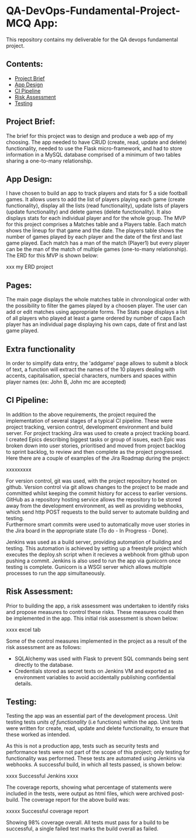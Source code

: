 # QA-DevOps-Fundamental-Project- MCQ App:  
This repository contains my deliverable for the QA devops fundamental project.

## Contents:
* [Project Brief](#Project-Brief)  
* [App Design](#App-Design)
* [CI Pipeline](#CI-Pipeline)  
* [Risk Assessment](#Risk-Assessment)
* [Testing](#Testing)


## Project Brief:  
The brief for this project was to design and produce a web app of my choosing. The app needed to have CRUD (create, read, update and delete) functionality, needed to use the Flask micro-framework, and had to store information in a MySQL database comprised of a minimum of two tables sharing a one-to-many relationship. 

## App Design:
I have chosen to build an app to track players and stats for 5 a side football games.
It allows users to add the list of players playing each game (create functionality), display all the lists (read functionality), update lists of players (update functionality) and delete games (delete functionality).
It also displays stats for each individual player and for the whole group.
The MVP for this project comprises a Matches table and a Players table.
Each match shows the lineup for that game and the date.
The players table shows the number of games played by each player and the date of the first and last game played.
Each match has a man of the match (Player1) but every player can be the man of the match of multiple games (one-to-many relationship).
The ERD for this MVP is shown below:

xxx my ERD project


## Pages:
The main page displays the whole matches table in chronological order with the possibility to filter the games played by a choosen player.
The user can add or edit matches using appropriate forms.
The Stats page displays a list of all players who played at least a game ordered by number of caps
Each player has an individual page displaying his own caps, date of first and last game played.


## Extra functionality
In order to simplify data entry, the 'addgame' page allows to submit a block of text, a function will extract the names of the 10 players dealing with accents, capitalisation, special characters, numbers and spaces within player names (ex: John B, John mc are accepted)

## CI Pipeline:  
In addition to the above requirements, the project required the implementation of several stages of a typical CI pipeline. These were project tracking, version control, development environment and build server. For project tracking Jira was used to create a project tracking board. I created Epics describing biggest tasks or group of issues, each Epic was broken down into user stories, prioritised and moved from project backlog to sprint backlog, to review and then complete as the project progressed. Here there are a couple of examples of the Jira Roadmap during the project:

xxxxxxxxx

For version control, git was used, with the project repository hosted on github. Version control via git allows changes to the project to be made and committed whilst keeping the commit history for access to earlier versions. GitHub as a repository hosting service allows the repository to be stored away from the development environment, as well as providing webhooks, which send http POST requests to the build server to automate building and testing.  
Furthermore smart commits were used to automatically move user stories in the Jira board in the appropriate state (To do - In Progress - Done).

Jenkins was used as a build server, providing automation of building and testing. This automation is achieved by setting up a freestyle project which executes the deploy.sh script when it recieves a webhook from github upon pushing a commit. Jenkins is also used to run the app via gunicorn once testing is complete. Gunicorn is a WSGI server which allows multiple processes to run the app simultaneously.

## Risk Assessment:
Prior to building the app, a risk assessment was undertaken to identify risks and propose measures to control these risks. These measures could then be implemented in the app. This initial risk assessment is shown below:   

xxxx excel tab


Some of the control measures implemented in the project as a result of the risk assessment are as follows:  
* SQLAlchemy was used with Flask to prevent SQL commands being sent directly to the database.  
* Credentials stored as secret texts on Jenkins VM and exported as environment variables to avoid accidentally publishing confidential details.  

## Testing:  
Testing the app was an essential part of the development process. Unit testing tests _units of functionality_ (i.e functions) within the app. Unit tests were written for create, read, update and delete functionality, to ensure that these worked as intended.

As this is not a production app, tests such as security tests and performance tests were not part of the scope of this project; only testing for functionality was performed. These tests are automated using Jenkins via webhooks. A successful build, in which all tests passed, is shown below:  

xxxx Successful Jenkins xxxx

The coverage reports, showing what percentage of statements were included in the tests, were output as html files, which were archived post-build. The coverage report for the above build was:  

xxxxx Successful coverage report

Showing 98% coverage overall. All tests must pass for a build to be successful, a single failed test marks the build overall as failed.
